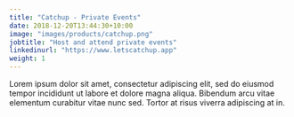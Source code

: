 ```yaml
---
title: "Catchup - Private Events"
date: 2018-12-20T13:44:30+10:00
image: "images/products/catchup.png"
jobtitle: "Host and attend private events"
linkedinurl: "https://www.letscatchup.app"
weight: 1
---
```


Lorem ipsum dolor sit amet, consectetur adipiscing elit, sed do eiusmod tempor incididunt ut labore et dolore magna aliqua. Bibendum arcu vitae elementum curabitur vitae nunc sed. Tortor at risus viverra adipiscing at in.
